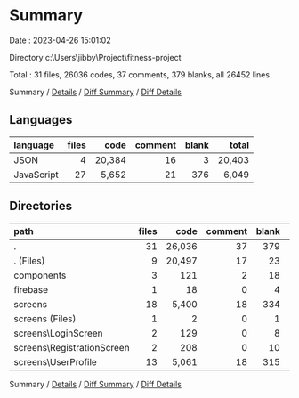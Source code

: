 # Summary

Date : 2023-04-26 15:01:02

Directory c:\\Users\\jibby\\Project\\fitness-project

Total : 31 files,  26036 codes, 37 comments, 379 blanks, all 26452 lines

Summary / [Details](details.md) / [Diff Summary](diff.md) / [Diff Details](diff-details.md)

## Languages
| language | files | code | comment | blank | total |
| :--- | ---: | ---: | ---: | ---: | ---: |
| JSON | 4 | 20,384 | 16 | 3 | 20,403 |
| JavaScript | 27 | 5,652 | 21 | 376 | 6,049 |

## Directories
| path | files | code | comment | blank | total |
| :--- | ---: | ---: | ---: | ---: | ---: |
| . | 31 | 26,036 | 37 | 379 | 26,452 |
| . (Files) | 9 | 20,497 | 17 | 23 | 20,537 |
| components | 3 | 121 | 2 | 18 | 141 |
| firebase | 1 | 18 | 0 | 4 | 22 |
| screens | 18 | 5,400 | 18 | 334 | 5,752 |
| screens (Files) | 1 | 2 | 0 | 1 | 3 |
| screens\\LoginScreen | 2 | 129 | 0 | 8 | 137 |
| screens\\RegistrationScreen | 2 | 208 | 0 | 10 | 218 |
| screens\\UserProfile | 13 | 5,061 | 18 | 315 | 5,394 |

Summary / [Details](details.md) / [Diff Summary](diff.md) / [Diff Details](diff-details.md)